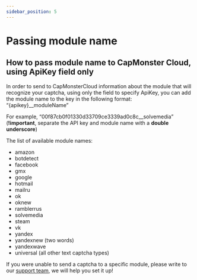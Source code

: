 ```yaml
---
sidebar_position: 5
---
```


# Passing module name
## How to pass module name to CapMonster Cloud, using ApiKey field only

In order to send to CapMonsterCloud information about the module that will recognize your captcha, using only the field to specify ApiKey, you can add the module name to the key in the following format: “{apikey}\_\_moduleName”

For example, “00f87cb0f01330d33709ce3339ad0c8c\_\_solvemedia” (**!important**, separate the API key and module name with a **double underscore**)

The list of available module names:

- amazon
- botdetect
- facebook
- gmx
- google
- hotmail
- mailru
- ok
- oknew
- ramblerrus
- solvemedia
- steam
- vk
- yandex
- yandexnew (two words)
- yandexwave
- universal (all other text captcha types)

If you were unable to send a captcha to a specific module, please write to our [support team](https://helpdesk.zennolab.com/conversation/new), we will help you set it up!
